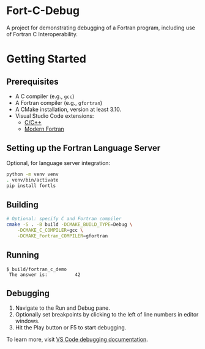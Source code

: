 # Fort-C-Debug

A project for demonstrating debugging of a Fortran program, including
use of Fortran C Interoperability.

# Getting Started

## Prerequisites

* A C compiler (e.g., `gcc`)
* A Fortran compiler (e.g., `gfortran`)
* A CMake installation, version at least 3.10.
* Visual Studio Code extensions:
    * [C/C++](https://marketplace.visualstudio.com/items?itemName=ms-vscode.cpptools)
    * [Modern Fortran](https://marketplace.visualstudio.com/items?itemName=fortran-lang.linter-gfortran)

## Setting up the Fortran Language Server

Optional, for language server integration:

```sh
python -m venv venv
. venv/bin/activate
pip install fortls
```

## Building

```sh
# Optional: specify C and Fortran compiler
cmake -S . -B build -DCMAKE_BUILD_TYPE=Debug \
    -DCMAKE_C_COMPILER=gcc \
    -DCMAKE_Fortran_COMPILER=gfortran
```

## Running

```console
$ build/fortran_c_demo
 The answer is:          42
```

## Debugging

1. Navigate to the Run and Debug pane.
2. Optionally set breakpoints by clicking to the left of line numbers in
   editor windows.
3. Hit the Play button or F5 to start debugging.

To learn more, visit
[VS Code debugging documentation](https://code.visualstudio.com/docs/editor/debugging).